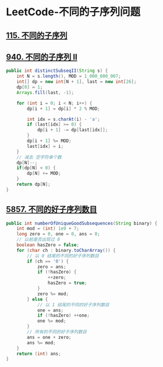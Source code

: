 # LeetCode-不同的子序列问题

## [115. 不同的子序列](https://leetcode-cn.com/problems/distinct-subsequences/)



## [940. 不同的子序列 II](https://leetcode-cn.com/problems/distinct-subsequences-ii/)



```java
public int distinctSubseqII(String s) {
    int N = s.length(), MOD = 1_000_000_007;
    int[] dp = new int[N + 1], last = new int[26];
    dp[0] = 1;
    Arrays.fill(last, -1);

    for (int i = 0; i < N; i++) {
        dp[i + 1] = dp[i] * 2 % MOD;

        int idx = s.charAt(i) - 'a';
        if (last[idx] >= 0) {
            dp[i + 1] -= dp[last[idx]];
        }
        dp[i + 1] %= MOD;
        last[idx] = i;
    }
    // 减去 空字符串个数
    dp[N]--;
    if(dp[N] < 0) {
        dp[N] += MOD;
    }
    return dp[N];
}
```





## [5857. 不同的好子序列数目](https://leetcode-cn.com/problems/number-of-unique-good-subsequences/)

```java
public int numberOfUniqueGoodSubsequences(String binary) {
    int mod = (int) 1e9 + 7;
    long zero = 0, one = 0, ans = 0;
    // 以前是否出现过 0
    boolean hasZero = false;
    for (char ch : binary.toCharArray()) {
        // 以 0 结尾的不同的好子序列数目
        if (ch == '0') {
            zero = ans;
            if (!hasZero) {
                ++zero;
                hasZero = true;
            }
            zero %= mod;
        } else {
            // 以 1 结尾的不同的好子序列数目
            one = ans;
            if (!hasZero) ++one;
            one %= mod;
        }
        // 所有的不同的好子序列数目
        ans = one + zero;
        ans %= mod;
    }
    return (int) ans;
}
```

